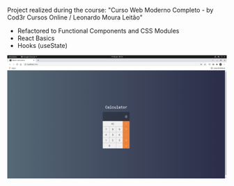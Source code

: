 Project realized during the course: "Curso Web Moderno Completo - by Cod3r Cursos Online / Leonardo Moura Leitão"

- Refactored to Functional Components and CSS Modules
- React Basics
- Hooks (useState)

![Calculator Snapshot](./src/assets/calculator.png)